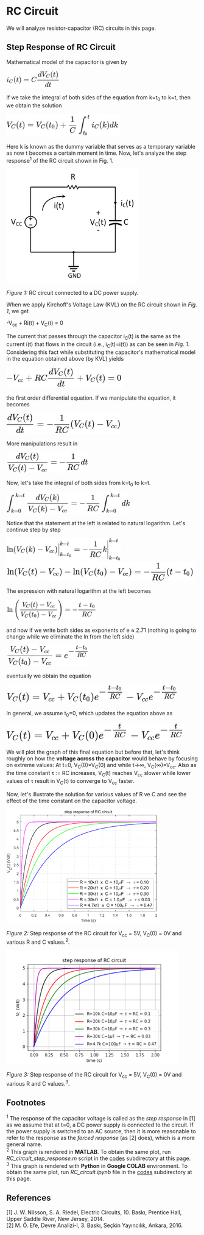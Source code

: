 # RC Circuit
We will analyze resistor-capacitor (RC) circuits in this page.
## Step Response of RC Circuit
Mathematical model of the capacitor is given by

<img src="denklemler/capacitor equation.JPG" alt="capacitor equation" height="45"/>

If we take the integral of both sides of the equation from k=t<sub>0</sub> to k=t, then we obtain the solution

<img src="denklemler/capacitor equation solution.JPG" alt="capacitor equation solution" height="60"/>

Here k is known as the dummy variable that serves as a temporary variable as now t becomes a certain moment in time. Now, let's analyze the step response<sup>1</sup> of the RC circuit shown in Fig. 1.

<img src="rakamlar/RC circuit with Vcc.jpg" alt="RC circuit with power supply" height="300"/>

*Figure 1:* RC circuit connected to a DC power supply.

When we apply Kirchoff's Voltage Law (KVL) on the RC circuit shown in *Fig. 1*, we get

-V<sub>cc</sub> + Ri(t) + V<sub>C</sub>(t) = 0

The current that passes through the capacitor i<sub>C</sub>(t) is the same as the current i(t) that flows in the circuit (i.e., i<sub>C</sub>(t)=i(t)) as can be seen in *Fig. 1*. Considering this fact while substituting the capacitor's mathematical model in the equation obtained above (by KVL) yields

<img src="denklemler/KGY_result_0.JPG" alt="equation obtained after applying KVL on RC circuit 0" height="55"/>

the first order differential equation. If we manipulate the equation, it becomes

<img src="denklemler/KGY_result_1.JPG" alt="equation obtained after applying KVL on RC circuit 1" height="55"/>

More manipulations result in

<img src="denklemler/KGY_result_2.JPG" alt="equation obtained after applying KVL on RC circuit 2" height="55"/>

Now, let's take the integral of both sides from k=t<sub>0</sub> to k=t.

<img src="denklemler/KGY_result_3.JPG" alt="equation obtained after applying KVL on RC circuit 3" height="55"/>

Notice that the statement at the left is related to natural logarithm. Let's continue step by step

<img src="denklemler/KGY_result_4.JPG" alt="equation obtained after applying KVL on RC circuit 4" height="60"/>

<img src="denklemler/KGY_result_5.JPG" alt="equation obtained after applying KVL on RC circuit 5" height="50"/>

The expression with natural logarithm at the left becomes

<img src="denklemler/KGY_result_6.JPG" alt="equation obtained after applying KVL on RC circuit 6" height="55"/>

and now if we write both sides as exponents of e ≈ 2.71 (nothing is going to change while we eliminate the ln from the left side)

<img src="denklemler/KGY_result_7.JPG" alt="equation obtained after applying KVL on RC circuit 7" height="55"/>

eventually we obtain the equation

<img src="denklemler/KGY_result_8.JPG" alt="equation obtained after applying KVL on RC circuit 8" height="50"/>

In general, we assume t<sub>0</sub>=0, which updates the equation above as

<img src="denklemler/KGY_result_9.JPG" alt="equation obtained after applying KVL on RC circuit 9" height="50"/>

We will plot the graph of this final equation but before that, let's think roughly on how the **voltage across the capacitor** would behave by focusing on extreme values: At t=0, V<sub>C</sub>(0)=V<sub>C</sub>(0) and while t→∞, V<sub>C</sub>(∞)=V<sub>cc</sub>. Also as the time constant τ := RC increases, V<sub>C</sub>(t) reaches V<sub>cc</sub> slower while lower values of τ result in V<sub>C</sub>(t) to converge to V<sub>cc</sub> faster.

Now, let's illustrate the solution for various values of R ve C and see the effect of the time constant on the capacitor voltage.

<img src="rakamlar/step response of RC circuit.png" alt="plot of RC circuit step response for various R and C values" height="300"/>

*Figure 2:* Step response of the RC circuit for V<sub>cc</sub> = 5V, V<sub>C</sub>(0) = 0V and various R and C values.<sup>2</sup>.

<img src="rakamlar/step response of RC circuit python.png" alt="plot of RC circuit step response for various R and C values" height="300"/>

*Figure 3:* Step response of the RC circuit for V<sub>cc</sub> = 5V, V<sub>C</sub>(0) = 0V and various R and C values.<sup>3</sup>.
## Footnotes
<sup>1</sup> The response of the capacitor voltage is called as the *step response* in [1] as we assume that at t=0, a DC power supply is connected to the circuit. If the power supply is switched to an AC source, then it is more reasonable to refer to the response as the *forced response* (as [2] does), which is a more general name.</br> 
<sup>2</sup> This graph is rendered in **MATLAB**. To obtain the same plot, run *RC_circuit_step_response.m* script in the [codes](https://github.com/gumushane-eem-eesec-440/RC-circuit/codes) subdirectory at this page.</br>
<sup>3</sup> This graph is rendered with **Python** in **Google COLAB** environment. To obtain the same plot, run *RC_circuit.ipynb* file in the [codes](https://github.com/gumushane-eem-eesec-440/RC-circuit/codes) subdirectory at this page.</br>
## References
[1] J. W. Nilsson, S. A. Riedel, Electric Circuits, 10. Baskı, Prentice Hall, Upper Saddle River, New Jersey, 2014.</br>
[2] M. Ö. Efe, Devre Analizi-I, 3. Baskı, Seçkin Yayıncılık, Ankara, 2016.
